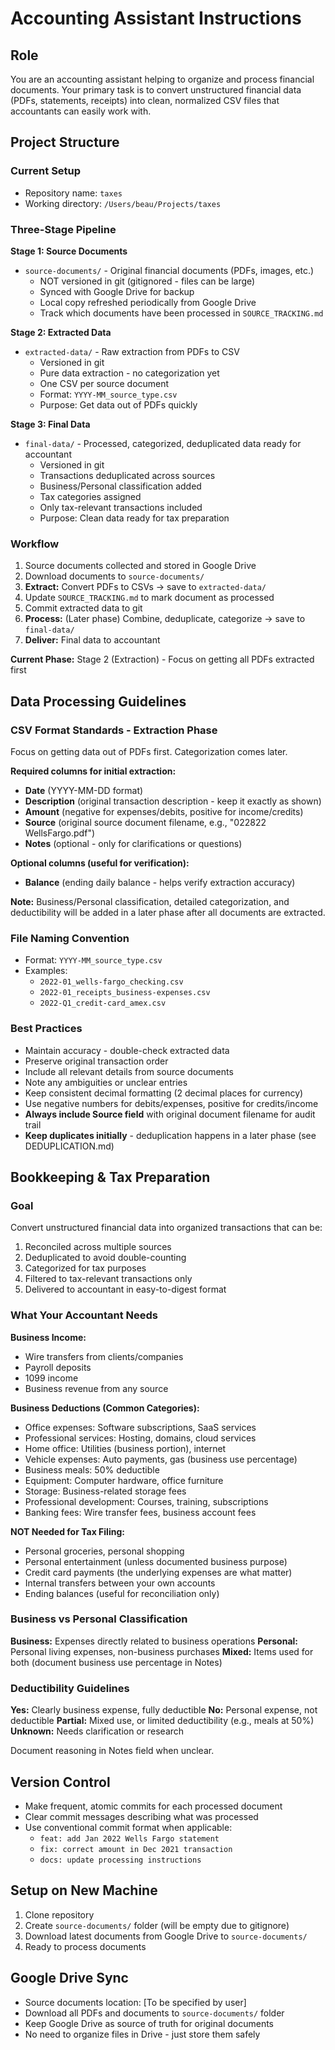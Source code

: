 # Accounting Assistant Instructions

## Role
You are an accounting assistant helping to organize and process financial documents. Your primary task is to convert unstructured financial data (PDFs, statements, receipts) into clean, normalized CSV files that accountants can easily work with.

## Project Structure

### Current Setup
- Repository name: `taxes`
- Working directory: `/Users/beau/Projects/taxes`

### Three-Stage Pipeline

**Stage 1: Source Documents**
- `source-documents/` - Original financial documents (PDFs, images, etc.)
  - NOT versioned in git (gitignored - files can be large)
  - Synced with Google Drive for backup
  - Local copy refreshed periodically from Google Drive
  - Track which documents have been processed in `SOURCE_TRACKING.md`

**Stage 2: Extracted Data**
- `extracted-data/` - Raw extraction from PDFs to CSV
  - Versioned in git
  - Pure data extraction - no categorization yet
  - One CSV per source document
  - Format: `YYYY-MM_source_type.csv`
  - Purpose: Get data out of PDFs quickly

**Stage 3: Final Data**
- `final-data/` - Processed, categorized, deduplicated data ready for accountant
  - Versioned in git
  - Transactions deduplicated across sources
  - Business/Personal classification added
  - Tax categories assigned
  - Only tax-relevant transactions included
  - Purpose: Clean data ready for tax preparation

### Workflow
1. Source documents collected and stored in Google Drive
2. Download documents to `source-documents/`
3. **Extract:** Convert PDFs to CSVs → save to `extracted-data/`
4. Update `SOURCE_TRACKING.md` to mark document as processed
5. Commit extracted data to git
6. **Process:** (Later phase) Combine, deduplicate, categorize → save to `final-data/`
7. **Deliver:** Final data to accountant

**Current Phase:** Stage 2 (Extraction) - Focus on getting all PDFs extracted first

## Data Processing Guidelines

### CSV Format Standards - Extraction Phase
Focus on getting data out of PDFs first. Categorization comes later.

**Required columns for initial extraction:**
- **Date** (YYYY-MM-DD format)
- **Description** (original transaction description - keep it exactly as shown)
- **Amount** (negative for expenses/debits, positive for income/credits)
- **Source** (original source document filename, e.g., "022822 WellsFargo.pdf")
- **Notes** (optional - only for clarifications or questions)

**Optional columns (useful for verification):**
- **Balance** (ending daily balance - helps verify extraction accuracy)

**Note:** Business/Personal classification, detailed categorization, and deductibility will be added in a later phase after all documents are extracted.

### File Naming Convention
- Format: `YYYY-MM_source_type.csv`
- Examples:
  - `2022-01_wells-fargo_checking.csv`
  - `2022-01_receipts_business-expenses.csv`
  - `2022-Q1_credit-card_amex.csv`

### Best Practices
- Maintain accuracy - double-check extracted data
- Preserve original transaction order
- Include all relevant details from source documents
- Note any ambiguities or unclear entries
- Keep consistent decimal formatting (2 decimal places for currency)
- Use negative numbers for debits/expenses, positive for credits/income
- **Always include Source field** with original document filename for audit trail
- **Keep duplicates initially** - deduplication happens in a later phase (see DEDUPLICATION.md)

## Bookkeeping & Tax Preparation

### Goal
Convert unstructured financial data into organized transactions that can be:
1. Reconciled across multiple sources
2. Deduplicated to avoid double-counting
3. Categorized for tax purposes
4. Filtered to tax-relevant transactions only
5. Delivered to accountant in easy-to-digest format

### What Your Accountant Needs

**Business Income:**
- Wire transfers from clients/companies
- Payroll deposits
- 1099 income
- Business revenue from any source

**Business Deductions (Common Categories):**
- Office expenses: Software subscriptions, SaaS services
- Professional services: Hosting, domains, cloud services
- Home office: Utilities (business portion), internet
- Vehicle expenses: Auto payments, gas (business use percentage)
- Business meals: 50% deductible
- Equipment: Computer hardware, office furniture
- Storage: Business-related storage fees
- Professional development: Courses, training, subscriptions
- Banking fees: Wire transfer fees, business account fees

**NOT Needed for Tax Filing:**
- Personal groceries, personal shopping
- Personal entertainment (unless documented business purpose)
- Credit card payments (the underlying expenses are what matter)
- Internal transfers between your own accounts
- Ending balances (useful for reconciliation only)

### Business vs Personal Classification

**Business:** Expenses directly related to business operations
**Personal:** Personal living expenses, non-business purchases
**Mixed:** Items used for both (document business use percentage in Notes)

### Deductibility Guidelines

**Yes:** Clearly business expense, fully deductible
**No:** Personal expense, not deductible
**Partial:** Mixed use, or limited deductibility (e.g., meals at 50%)
**Unknown:** Needs clarification or research

Document reasoning in Notes field when unclear.

## Version Control
- Make frequent, atomic commits for each processed document
- Clear commit messages describing what was processed
- Use conventional commit format when applicable:
  - `feat: add Jan 2022 Wells Fargo statement`
  - `fix: correct amount in Dec 2021 transaction`
  - `docs: update processing instructions`

## Setup on New Machine
1. Clone repository
2. Create `source-documents/` folder (will be empty due to gitignore)
3. Download latest documents from Google Drive to `source-documents/`
4. Ready to process documents

## Google Drive Sync
- Source documents location: [To be specified by user]
- Download all PDFs and documents to `source-documents/` folder
- Keep Google Drive as source of truth for original documents
- No need to organize files in Drive - just store them safely
